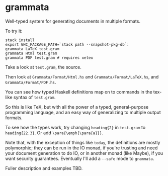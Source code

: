 # grammata

Well-typed system for generating documents in multiple formats.

To try it:

    stack install
    export GHC_PACKAGE_PATH=`stack path --snapshot-pkg-db`:
    grammata LaTeX test.gram
    grammata Html test.gram
    grammata PDF test.gram # requires xetex

Take a look at `test.gram`, the source.

Then look at `Grammata/Format/Html.hs` and
`Grammata/Format/LaTeX.hs`, and `Grammata/Format/PDF.hs`.

You can see how typed Haskell definitions map on to
commands in the tex-like syntax of `test.gram`.

So this is like TeX, but with all the power of a typed,
general-purpose programming language, and an easy way of
generalizing to multiple output formats.

To see how the types work, try changing `heading{2}` in
`test.gram` to `heading{22.3}`.  Or add
`\para{\emph{\para{a}}}`.

Note that, with the exception of things like `today`,
the definitions are mostly polymorphic; they
can be run in the IO monad, if you're trusting and need
your document generation to do IO, or in another monad (like
Maybe), if you want security guarantees.  Eventually I'll add a
`--safe` mode to `grammata`.

Fuller description and examples TBD.

